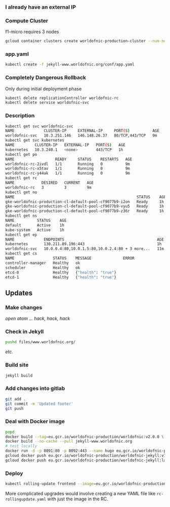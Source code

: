 
### I already have an external IP

### Compute Cluster

f1-micro requires 3 nodes

```bash
gcloud container clusters create worldofnic-production-cluster --num-nodes=3 --machine-type f1-micro --zone europe-west1-b
```

### app.yaml

```bash
kubectl create -f jekyll-www.worldofnic.org/conf/app.yaml
```

### Completely Dangerous Rollback

Only during initial deployment phase

```bash
kubectl delete replicationController worldofnic-rc
kubectl delete service worldofnic-svc
```

### Description

```bash
kubectl get svc worldofnic-svc
NAME             CLUSTER-IP     EXTERNAL-IP     PORT(S)          AGE
worldofnic-svc   10.3.251.146   146.148.26.37   80/TCP,443/TCP   9m
kubectl get svc kubernetes
NAME         CLUSTER-IP   EXTERNAL-IP   PORT(S)   AGE
kubernetes   10.3.240.1   <none>        443/TCP   1h
kubectl get po
NAME                  READY     STATUS    RESTARTS   AGE
worldofnic-rc-2ivdl   1/1       Running   0          9m
worldofnic-rc-x5tav   1/1       Running   0          9m
worldofnic-rc-y44ak   1/1       Running   0          9m
kubectl get rc
NAME            DESIRED   CURRENT   AGE
worldofnic-rc   3         3         9m
kubectl get no
NAME                                                      STATUS    AGE
gke-worldofnic-production-cl-default-pool-cf9077b9-i2on   Ready     1h
gke-worldofnic-production-cl-default-pool-cf9077b9-vyu5   Ready     1h
gke-worldofnic-production-cl-default-pool-cf9077b9-z36r   Ready     1h
kubectl get ns
NAME          STATUS    AGE
default       Active    1h
kube-system   Active    1h
kubectl get ep
NAME             ENDPOINTS                                         AGE
kubernetes       130.211.89.196:443                                1h
worldofnic-svc   10.0.0.4:80,10.0.1.5:80,10.0.2.4:80 + 3 more...   11m
kubectl get cs
NAME                 STATUS    MESSAGE              ERROR
controller-manager   Healthy   ok
scheduler            Healthy   ok
etcd-0               Healthy   {"health": "true"}
etcd-1               Healthy   {"health": "true"}
```
## Updates

### Make changes

_open atom ... hack, hack, hack_

### Check in Jekyll

```bash
pushd files/www.worldofnic.org/
```
_etc._

### Build site

```bash
jekyll build
```
### Add changes into gitlab

```bash
git add .
git commit -m 'Updated footer'
git push
```
### Deal with Docker image

```bash
popd
docker build --tag=eu.gcr.io/worldofnic-production/worldofnic:v2.0.0 \ --tag=eu.gcr.io/worldofnic-production/worldofnic --no-cache --pull .
docker build --no-cache --pull jekyll-www.worldofnic.org
# test locally
docker run -d -p 8091:80 -p 8092:443 --name hugo eu.gcr.io/worldofnic-production/worldofnic
gcloud docker push eu.gcr.io/worldofnic-production/worldofnic-jekyll:v1.0.2
gcloud docker push eu.gcr.io/worldofnic-production/worldofnic-jekyll:latest
```

### Deploy

```bash
kubectl rolling-update frontend --image=eu.gcr.io/worldofnic-production/worldofnic-jekyll:v1.0.2
```

More complicated upgrades would involve creating a new YAML file like `rc-rollingupdate.yaml` with just the image in the RC.
